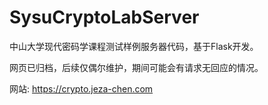 # SysuCryptoLabServer
中山大学现代密码学课程测试样例服务器代码，基于Flask开发。

网页已归档，后续仅偶尔维护，期间可能会有请求无回应的情况。

网站: https://crypto.jeza-chen.com
